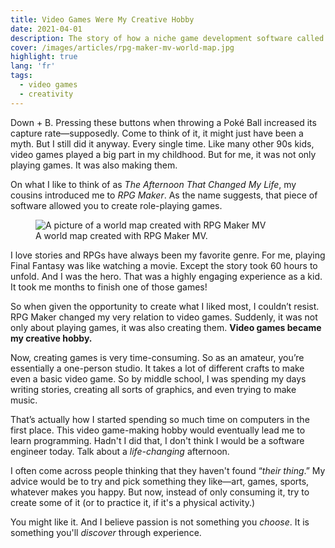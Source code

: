 ```yaml
---
title: Video Games Were My Creative Hobby
date: 2021-04-01
description: The story of how a niche game development software called RPG Maker changed my life.
cover: /images/articles/rpg-maker-mv-world-map.jpg
highlight: true
lang: 'fr'
tags:
  - video games
  - creativity
---
```



Down + B. Pressing these buttons when throwing a Poké Ball increased its capture rate—supposedly. Come to think of it, it might just have been a myth. But I still did it anyway. Every single time. Like many other 90s kids, video games played a big part in my childhood. But for me, it was not only playing games. It was also making them.

On what I like to think of as _The Afternoon That Changed My Life_, my cousins introduced me to _RPG Maker_. As the name suggests, that piece of software allowed you to create role-playing games.

<figure>
  <img src="/images/articles/rpg-maker-mv-world-map.jpg" alt="A picture of a world map created with RPG Maker MV" title="A world map created with RPG Maker MV." />
  <figcaption>
    A world map created with RPG Maker MV.
  </figcaption>
</figure>

I love stories and RPGs have always been my favorite genre. For me, playing Final Fantasy was like watching a movie. Except the story took 60 hours to unfold. And I was the hero. That was a highly engaging experience as a kid. It took me months to finish one of those games!

So when given the opportunity to create what I liked most, I couldn’t resist. RPG Maker changed my very relation to video games. Suddenly, it was not only about playing games, it was also creating them. **Video games became my creative hobby.**

Now, creating games is very time-consuming. So as an amateur, you’re essentially a one-person studio. It takes a lot of different crafts to make even a basic video game. So by middle school, I was spending my days writing stories, creating all sorts of graphics, and even trying to make music.

That’s actually how I started spending so much time on computers in the first place. This video game-making hobby would eventually lead me to learn programming. Hadn't I did that, I don't think I would be a software engineer today. Talk about a _life-changing_ afternoon.

I often come across people thinking that they haven't found “_their thing_.” My advice would be to try and pick something they like—art, games, sports, whatever makes you happy. But now, instead of only consuming it, try to create some of it (or to practice it, if it's a physical activity.) 

You might like it. And I believe passion is not something you _choose_. It is something you'll _discover_ through experience.